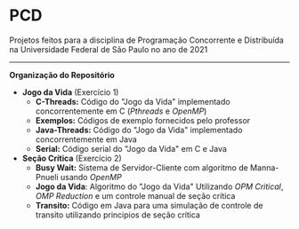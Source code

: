 # PCD
Projetos feitos para a disciplina de Programação Concorrente e Distribuída na Universidade Federal de São Paulo no ano de 2021

----

**Organização do Repositório**

+ **Jogo da Vida** (Exercício 1)
  - **C-Threads:** Código do "Jogo da Vida" implementado concorrentemente em C (_Pthreads_ e _OpenMP_)
  - **Exemplos:** Códigos de exemplo fornecidos pelo professor
  - **Java-Threads:** Código do "Jogo da Vida" implementado concorrentemente em Java
  - **Serial:** Código serial do "Jogo da Vida" em C e Java
+ **Seção Crítica** (Exercício 2)
  - **Busy Wait:** Sistema de Servidor-Cliente com algoritmo de Manna-Pnueli usando _OpenMP_
  - **Jogo da Vida**: Algoritmo do "Jogo da Vida" Utilizando _OPM Critical_, _OMP Reduction_ e um controle manual de seção crítica
  - **Transito:** Código em Java para uma simulação de controle de transito utilizando principios de seção crítica
  
